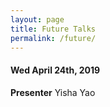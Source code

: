```yaml
---
layout: page
title: Future Talks
permalink: /future/
---
```


#### Wed April 24th, 2019
**Presenter** Yisha Yao



